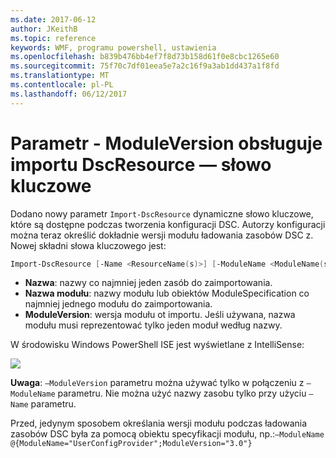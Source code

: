 ```yaml
---
ms.date: 2017-06-12
author: JKeithB
ms.topic: reference
keywords: WMF, programu powershell, ustawienia
ms.openlocfilehash: b839b476bb4ef7f8d73b158d61f0e8cbc1265e60
ms.sourcegitcommit: 75f70c7df01eea5e7a2c16f9a3ab1dd437a1f8fd
ms.translationtype: MT
ms.contentlocale: pl-PL
ms.lasthandoff: 06/12/2017
---
```

# <a name="import-dscresource-keyword-supports--moduleversion-parameter"></a>Parametr - ModuleVersion obsługuje importu DscResource — słowo kluczowe

Dodano nowy parametr `Import-DscResource` dynamiczne słowo kluczowe, które są dostępne podczas tworzenia konfiguracji DSC. Autorzy konfiguracji można teraz określić dokładnie wersji modułu ładowania zasobów DSC z. Nowej składni słowa kluczowego jest:

```powershell
Import-DscResource [-Name <ResourceName(s)>] [-ModuleName <ModuleName(s)>] [-ModuleVersion <ModuleVersion>]
```

* **Nazwa**: nazwy co najmniej jeden zasób do zaimportowania.
* **Nazwa modułu**: nazwy modułu lub obiektów ModuleSpecification co najmniej jednego modułu do zaimportowania.
* **ModuleVersion**: wersja modułu ot importu. Jeśli używana, nazwa modułu musi reprezentować tylko jeden moduł według nazwy. 

W środowisku Windows PowerShell ISE jest wyświetlane z IntelliSense:

![](../images/Import-DscResource-Modversion.jpg)

**Uwaga**: `–ModuleVersion` parametru można używać tylko w połączeniu z `–ModuleName` parametru. Nie można użyć nazwy zasobu tylko przy użyciu `–Name` parametru.

Przed, jedynym sposobem określania wersji modułu podczas ładowania zasobów DSC była za pomocą obiektu specyfikacji modułu, np.:`–ModuleName @{ModuleName="UserConfigProvider";ModuleVersion="3.0"}`

